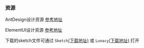 ### 资源

AntDesign设计资源 [参考地址](https://ant.design/docs/spec/download-cn)

ElementUI设计资源 [参考地址](https://element.eleme.cn/#/zh-CN/resource)

下载的sketch文件可通过 `Sketch`[(下载地址)](https://www.sketch.com) 或 `Lunacy`[(下载地址)](https://icons8.com/lunacy/) 打开